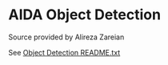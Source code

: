 # AIDA Object Detection

Source provided by Alireza Zareian

See [Object Detection README.txt](./clone_codes/README.txt)
